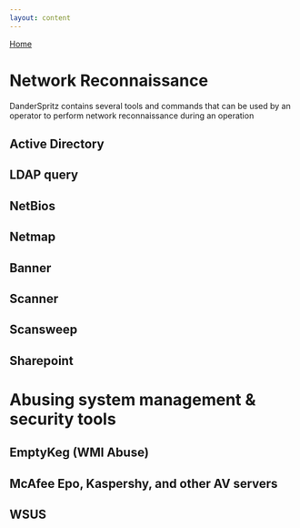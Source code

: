```yaml
---
layout: content
---
```


[Home](./)

# [](#header-1)Network Reconnaissance

DanderSpritz contains several tools and commands that can be used by an operator to perform network reconnaissance during an operation

## [](#header-2)Active Directory

## [](#header-2)LDAP query

## [](#header-2)NetBios

## [](#header-2)Netmap 

## [](#header-2)Banner

## [](#header-2)Scanner

## [](#header-2)Scansweep

## [](#header-2)Sharepoint

# [](#header-1)Abusing system management & security tools

## [](#header-2)EmptyKeg (WMI Abuse)

## [](#header-2)McAfee Epo, Kaspershy, and other AV servers

## [](#header-2)WSUS

